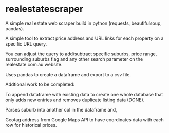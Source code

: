 # realestatescraper
A simple real estate web scraper build in python (requests, beautifulsoup, pandas).

A simple tool to extract price address and URL links for each property on a specific URL query.

You can adjust the query to add/subtract specific suburbs, price range, surrounding suburbs flag and any other search parameter on the realestate.com.au website.

Uses pandas to create a dataframe and export to a csv file.

Addtional work to be completed: 

To append dataframe with existing data to create one whole database that only adds new entries and removes duplicate listing data (DONE). 

Parses suburb into another col in the dataframe and,

Geotag address from Google Maps API to have coordinates data with each row for historical prices.
